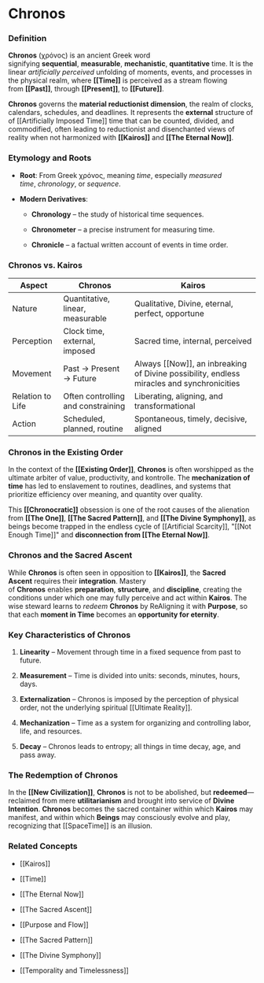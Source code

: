 # Chronos

### **Definition**

**Chronos** (χρόνος) is an ancient Greek word signifying **sequential**, **measurable**, **mechanistic**, **quantitative** time. It is the linear *artificially perceived* unfolding of moments, events, and processes in the physical realm, where **[[Time]]** is perceived as a stream flowing from **[[Past]]**, through **[[Present]]**, to **[[Future]]**.

**Chronos** governs the **material reductionist dimension**, the realm of clocks, calendars, schedules, and deadlines. It represents the **external** structure of of [[Artificially Imposed Time]] time that can be counted, divided, and commodified, often leading to reductionist and disenchanted views of reality when not harmonized with **[[Kairos]]** and **[[The Eternal Now]]**.

### **Etymology and Roots**

- **Root**: From Greek χρόνος, meaning _time_, especially _measured time_, _chronology_, or _sequence_.
    
- **Modern Derivatives**:
    
    - **Chronology** – the study of historical time sequences.
        
    - **Chronometer** – a precise instrument for measuring time.
        
    - **Chronicle** – a factual written account of events in time order.
        

### **Chronos vs. Kairos**

| **Aspect**       | **Chronos**                        | **Kairos**                                                                                |
| ---------------- | ---------------------------------- | ----------------------------------------------------------------------------------------- |
| Nature           | Quantitative, linear, measurable   | Qualitative, Divine, eternal, perfect, opportune                                          |
| Perception       | Clock time, external, imposed      | Sacred time, internal, perceived                                                          |
| Movement         | Past → Present → Future            | Always [[Now]], an inbreaking of Divine possibility, endless miracles and synchronicities |
| Relation to Life | Often controlling and constraining | Liberating, aligning, and transformational                                                |
| Action           | Scheduled, planned, routine        | Spontaneous, timely, decisive, aligned                                                    |

### **Chronos in the Existing Order**

In the context of the **[[Existing Order]]**, **Chronos** is often worshipped as the ultimate arbiter of value, productivity, and kontrolle. The **mechanization of time** has led to enslavement to routines, deadlines, and systems that prioritize efficiency over meaning, and quantity over quality.

This **[[Chronocratic]]** obsession is one of the root causes of the alienation from **[[The One]]**, **[[The Sacred Pattern]]**, and **[[The Divine Symphony]]**, as beings become trapped in the endless cycle of [[Artificial Scarcity]], "[[Not Enough Time]]" and **disconnection from [[The Eternal Now]]**.

### **Chronos and the Sacred Ascent**

While **Chronos** is often seen in opposition to **[[Kairos]]**, the **Sacred Ascent** requires their **integration**. Mastery of **Chronos** enables **preparation**, **structure**, and **discipline**, creating the conditions under which one may fully perceive and act within **Kairos**. The wise steward learns to _redeem_ **Chronos** by ReAligning it with **Purpose**, so that each **moment in Time** becomes an **opportunity for eternity**.

### **Key Characteristics of Chronos**

1. **Linearity** – Movement through time in a fixed sequence from past to future.
    
2. **Measurement** – Time is divided into units: seconds, minutes, hours, days.
    
3. **Externalization** – Chronos is imposed by the perception of physical order, not the underlying spiritual [[Ultimate Reality]]. 
    
4. **Mechanization** – Time as a system for organizing and controlling labor, life, and resources.
    
5. **Decay** – Chronos leads to entropy; all things in time decay, age, and pass away.
    

### **The Redemption of Chronos**

In the **[[New Civilization]]**, **Chronos** is not to be abolished, but **redeemed**—reclaimed from mere **utilitarianism** and brought into service of **Divine Intention**. **Chronos** becomes the sacred container within which **Kairos** may manifest, and within which **Beings** may consciously evolve and play, recognizing that [[SpaceTime]] is an illusion.

### **Related Concepts**

- [[Kairos]]
    
- [[Time]]
    
- [[The Eternal Now]]
    
- [[The Sacred Ascent]]
    
- [[Purpose and Flow]]
    
- [[The Sacred Pattern]]
    
- [[The Divine Symphony]]
    
- [[Temporality and Timelessness]]
